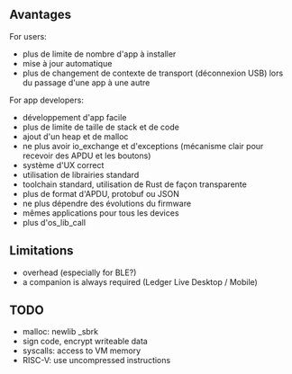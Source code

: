 ## Avantages

For users:

- plus de limite de nombre d'app à installer
- mise à jour automatique
- plus de changement de contexte de transport (déconnexion USB) lors du passage d'une app à une autre

For app developers:

- développement d'app facile
- plus de limite de taille de stack et de code
- ajout d'un heap et de malloc
- ne plus avoir io_exchange et d'exceptions (mécanisme clair pour recevoir des APDU et les boutons)
- système d'UX correct
- utilisation de librairies standard
- toolchain standard, utilisation de Rust de façon transparente
- plus de format d'APDU, protobuf ou JSON
- ne plus dépendre des évolutions du firmware
- mêmes applications pour tous les devices
- plus d'os_lib_call


## Limitations

- overhead (especially for BLE?)
- a companion  is always required (Ledger Live Desktop / Mobile)


## TODO

- malloc: newlib _sbrk
- sign code, encrypt writeable data
- syscalls: access to VM memory
- RISC-V: use uncompressed instructions

